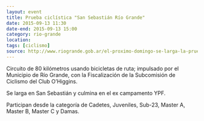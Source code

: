 ```yaml
---
layout: event 
title: Prueba ciclística "San Sebastián Río Grande"
date: 2015-09-13 11:30
date-end: 2015-09-13 15:00
category: rio-grande
location:
tags: [ciclismo]
source: http://www.riogrande.gob.ar/el-proximo-domingo-se-larga-la-prueba-ciclistica-san-sebastian-rio-grande/
---
```


Circuito de 80 kilómetros usando bicicletas de ruta; impulsado por el Municipio de Río Grande, con la Fiscalización de la Subcomisión de Ciclismo del Club O’Higgins.

Se larga en San Sebastián y culmina en el ex campamento YPF.

Participan desde la categoría de Cadetes, Juveniles, Sub-23, Master A, Master B, Master C y Damas.
